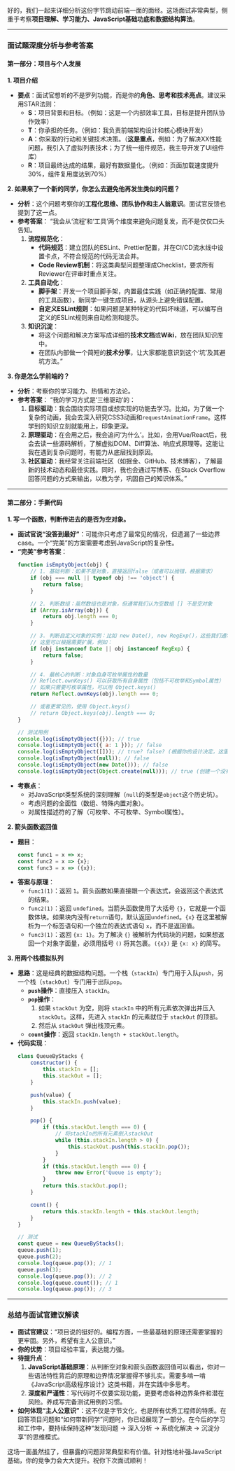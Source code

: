 好的，我们一起来详细分析这份字节跳动前端一面的面经。这场面试非常典型，侧重于考察**项目理解、学习能力、JavaScript基础功底和数据结构算法**。

---

### **面试题深度分析与参考答案**

#### **第一部分：项目与个人发展**

**1. 项目介绍**
-   **要点**：面试官想听的不是罗列功能，而是你的**角色、思考和技术亮点**。建议采用STAR法则：
    -   **S**：项目背景和目标。（例如：这是一个内部效率工具，目标是提升团队协作效率）
    -   **T**：你承担的任务。（例如：我负责前端架构设计和核心模块开发）
    -   **A**：你采取的行动和关键技术决策。（**这是重点**，例如：为了解决XX性能问题，我引入了虚拟列表技术；为了统一组件规范，我主导开发了UI组件库）
    -   **R**：项目最终达成的结果，最好有数据量化。（例如：页面加载速度提升30%，组件复用度达到70%）

**2. 如果来了一个新的同学，你怎么去避免他再发生类似的问题？**
-   **分析**：这个问题考察你的**工程化思维、团队协作和主人翁意识**。面试官反馈也提到了这一点。
-   **参考答案**：
    “我会从‘流程’和‘工具’两个维度来避免问题复发，而不是仅仅口头告知。
    1.  **流程规范化**：
        -   **代码规范**：建立团队的ESLint、Prettier配置，并在CI/CD流水线中设置卡点，不符合规范的代码无法合并。
        -   **Code Review机制**：将这类典型问题整理成Checklist，要求所有Reviewer在评审时重点关注。
    2.  **工具自动化**：
        -   **脚手架**：开发一个项目脚手架，内置最佳实践（如正确的配置、常用的工具函数），新同学一键生成项目，从源头上避免错误配置。
        -   **自定义ESLint规则**：如果问题是某种特定的代码坏味道，可以编写自定义的ESLint规则来自动检测和提示。
    3.  **知识沉淀**：
        -   将这个问题和解决方案写成详细的**技术文档**或**Wiki**，放在团队知识库中。
        -   在团队内部做一个简短的**技术分享**，让大家都能意识到这个‘坑’及其避坑方法。”

**3. 你是怎么学前端的？**
-   **分析**：考察你的学习能力、热情和方法论。
-   **参考答案**：
    “我的学习方式是‘三维驱动’的：
    1.  **目标驱动**：我会围绕实际项目或想实现的功能去学习。比如，为了做一个复杂的动画，我会去深入研究CSS3动画和`requestAnimationFrame`。这样学到的知识立刻就能用上，印象更深。
    2.  **原理驱动**：在会用之后，我会追问‘为什么’。比如，会用Vue/React后，我会去读一些源码解析，了解虚拟DOM、Diff算法、响应式原理等。这能让我在遇到复杂问题时，有能力从底层找到原因。
    3.  **社区驱动**：我经常关注前端社区（如掘金、GitHub、技术博客），了解最新的技术动态和最佳实践。同时，我也会通过写博客、在Stack Overflow回答问题的方式来输出，以教为学，巩固自己的知识体系。”

---

#### **第二部分：手撕代码**

**1. 写一个函数，判断传进去的是否为空对象。**
-   **面试官说“没答到最好”**：可能你只考虑了最常见的情况，但遗漏了一些边界 case。一个“完美”的方案需要考虑到JavaScript的复杂性。
-   **“完美”参考答案**：
    ```javascript
    function isEmptyObject(obj) {
        // 1. 基础判断：如果不是对象，直接返回false（或者可以抛错，根据需求）
        if (obj === null || typeof obj !== 'object') {
            return false;
        }

        // 2. 判断数组：虽然数组也是对象，但通常我们认为空数组 [] 不是空对象
        if (Array.isArray(obj)) {
            return obj.length === 0;
        }

        // 3. 判断自定义对象的实例：比如 new Date(), new RegExp()，这些我们通常也不认为是“空对象”
        // 这里可以根据需要扩展，例如：
        if (obj instanceof Date || obj instanceof RegExp) {
            return false;
        }

        // 4. 最核心的判断：对象自身可枚举属性的数量
        // Reflect.ownKeys() 可以获取所有自身属性（包括不可枚举和Symbol属性）
        // 如果只需要可枚举属性，可以用 Object.keys()
        return Reflect.ownKeys(obj).length === 0;

        // 或者更常见的，使用 Object.keys()
        // return Object.keys(obj).length === 0;
    }

    // 测试用例
    console.log(isEmptyObject({})); // true
    console.log(isEmptyObject({ a: 1 })); // false
    console.log(isEmptyObject([])); // true? false? (根据你的设计决定，这里按数组非空对象处理，返回false)
    console.log(isEmptyObject(null)); // false
    console.log(isEmptyObject(new Date())); // false
    console.log(isEmptyObject(Object.create(null))); // true (创建一个没有原型的纯粹对象)
    ```
-   **考察点**：
    -   对JavaScript类型系统的深刻理解（`null`的类型是`object`这个历史坑）。
    -   考虑问题的全面性（数组、特殊内置对象）。
    -   对属性描述符的了解（可枚举、不可枚举、Symbol属性）。

**2. 箭头函数返回值**
-   **题目**：
    ```javascript
    const func1 = x => x;
    const func2 = x => {x};
    const func3 = x => ({x});
    ```
-   **答案与原理**：
    -   `func1(1)`：返回 `1`。箭头函数如果直接跟一个表达式，会返回这个表达式的结果。
    -   `func2(1)`：返回 `undefined`。当箭头函数使用了大括号 `{}`，它就是一个函数体块。如果块内没有`return`语句，默认返回`undefined`。`{x}` 在这里被解析为一个标签语句和一个独立的表达式语句 `x`，而不是返回值。
    -   `func3(1)`：返回 `{x: 1}`。为了解决 `{}` 被解析为代码块的问题，如果想返回一个对象字面量，必须用括号 `()` 将其包裹。`({x})` 是 `{x: x}` 的简写。

**3. 用两个栈模拟队列**
-   **思路**：这是经典的数据结构问题。一个栈（`stackIn`）专门用于入队`push`，另一个栈（`stackOut`）专门用于出队`pop`。
    -   **`push`操作**：直接压入 `stackIn`。
    -   **`pop`操作**：
        1.  如果 `stackOut` 为空，则将 `stackIn` 中的所有元素依次弹出并压入 `stackOut`。这样，先进入 `stackIn` 的元素就位于 `stackOut` 的顶部。
        2.  然后从 `stackOut` 弹出栈顶元素。
    -   **`count`操作**：返回 `stackIn.length + stackOut.length`。
-   **代码实现**：
    ```javascript
    class QueueByStacks {
        constructor() {
            this.stackIn = [];
            this.stackOut = [];
        }

        push(value) {
            this.stackIn.push(value);
        }

        pop() {
            if (this.stackOut.length === 0) {
                // 将stackIn的所有元素倒入stackOut
                while (this.stackIn.length > 0) {
                    this.stackOut.push(this.stackIn.pop());
                }
            }
            if (this.stackOut.length === 0) {
                throw new Error('Queue is empty');
            }
            return this.stackOut.pop();
        }

        count() {
            return this.stackIn.length + this.stackOut.length;
        }
    }

    // 测试
    const queue = new QueueByStacks();
    queue.push(1);
    queue.push(2);
    console.log(queue.pop()); // 1
    queue.push(3);
    console.log(queue.pop()); // 2
    console.log(queue.count()); // 1
    console.log(queue.pop()); // 3
    ```

---

### **总结与面试官建议解读**

-   **面试官建议**：“项目说的挺好的。编程方面，一些最基础的原理还需要掌握的更牢固。另外，希望有主人公意识。”
-   **你的优势**：项目经验丰富，表达能力强。
-   **待提升点**：
    1.  **JavaScript基础原理**：从判断空对象和箭头函数返回值可以看出，你对一些语法特性背后的原理和边界情况掌握得不够扎实。需要多啃一啃《JavaScript高级程序设计》这类书籍，并在实践中多思考。
    2.  **深度和严谨性**：写代码时不仅要实现功能，更要考虑各种边界条件和潜在风险。养成写完备测试用例的习惯。
-   **如何体现“主人公意识”**：这不仅是字节文化，也是所有优秀工程师的特质。在回答项目问题和“如何带新同学”问题时，你已经展现了一部分。在今后的学习和工作中，要持续保持这种“发现问题 -> 深入分析 -> 系统化解决 -> 沉淀分享”的思维模式。

这场一面虽然挂了，但暴露的问题非常典型和有价值。针对性地补强JavaScript基础，你的竞争力会大大提升。祝你下次面试顺利！

